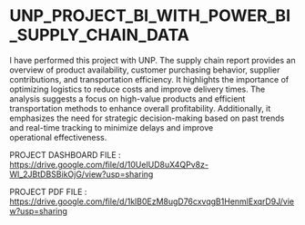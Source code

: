 # UNP_PROJECT_BI_WITH_POWER_BI_SUPPLY_CHAIN_DATA

I have performed this project with UNP. The supply chain report provides an overview of product availability, customer purchasing behavior, supplier contributions, and transportation efficiency. It highlights the importance of optimizing logistics to reduce costs and improve delivery times. The analysis suggests a focus on high-value products and efficient transportation methods to enhance overall profitability. Additionally, it emphasizes the need for strategic decision-making based on past trends and real-time tracking to minimize delays and improve operational effectiveness.

PROJECT DASHBOARD FILE : https://drive.google.com/file/d/10UeIUD8uX4QPv8z-Wl_2JBtDBSBikOjG/view?usp=sharing

PROJECT PDF FILE : https://drive.google.com/file/d/1klB0EzM8ugD76cxvqgB1HenmlExqrD9J/view?usp=sharing
